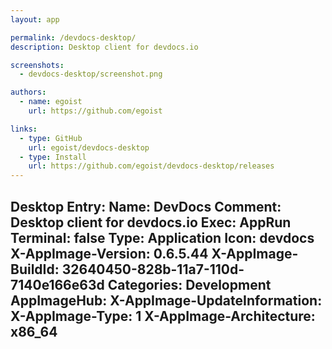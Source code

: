 ```yaml
---
layout: app

permalink: /devdocs-desktop/
description: Desktop client for devdocs.io

screenshots:
  - devdocs-desktop/screenshot.png

authors:
  - name: egoist
    url: https://github.com/egoist

links:
  - type: GitHub
    url: egoist/devdocs-desktop
  - type: Install
    url: https://github.com/egoist/devdocs-desktop/releases
---
```

Desktop Entry:
  Name: DevDocs
  Comment: Desktop client for devdocs.io
  Exec: AppRun
  Terminal: false
  Type: Application
  Icon: devdocs
  X-AppImage-Version: 0.6.5.44
  X-AppImage-BuildId: 32640450-828b-11a7-110d-7140e166e63d
  Categories: Development
AppImageHub:
  X-AppImage-UpdateInformation: 
  X-AppImage-Type: 1
  X-AppImage-Architecture: x86_64
---
